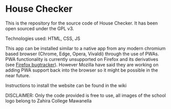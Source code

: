 # House Checker

This is the repository for the source code of House Checker. It has been open sourced under the GPL v3.

Technologies used: HTML, CSS, JS 

This app can be installed similar to a native app from any modern chromium based browser (Chrome, Edge, Opera, Vivaldi) through the use of PWAs. PWA functionality is currently unsupported on Firefox and its derivatives (see [Firefox bugtracker](https://bugzilla.mozilla.org/show_bug.cgi?id=1682593)). However Mozilla have said they are working on adding PWA support back into the browser so it might be possible in the near future.

Instructions to install the website can be found in the wiki

DISCLAIMER: Only the code provided is free to use, all images of the school logo belong to Zahira College Mawanella
